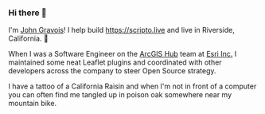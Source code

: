 ### Hi there 👋

I'm [John Gravois](https://johngravois.com/resume)! I help build https://scripto.live and live in Riverside, California. :mountain_bicyclist: 

When I was a Software Engineer on the [ArcGIS Hub](https://hub.arcgis.com) team at [Esri Inc.](https://esri.com) I maintained some neat Leaflet plugins and coordinated with other developers across the company to steer Open Source strategy. 

I have a tattoo of a California Raisin and when I'm not in front of a computer you can often find me tangled up in poison oak somewhere near my mountain bike.

<!--
**jgravois/jgravois** is a ✨ _special_ ✨ repository because its `README.md` (this file) appears on your GitHub profile.

Here are some ideas to get you started:

- 🔭 I’m currently working on ...
- 🌱 I’m currently learning ...
- 👯 I’m looking to collaborate on ...
- 🤔 I’m looking for help with ...
- 💬 Ask me about ...
- 📫 How to reach me: ...
- 😄 Pronouns: ...
- ⚡ Fun fact: ...
-->
